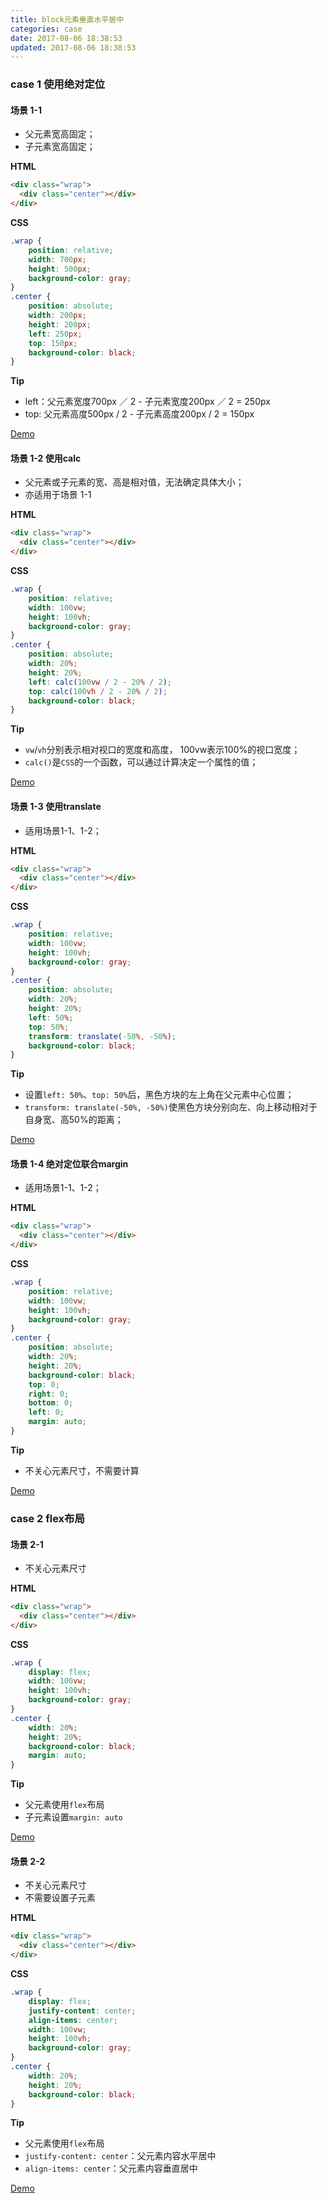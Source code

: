 ```yaml
---
title: block元素垂直水平居中
categories: case
date: 2017-08-06 18:38:53
updated: 2017-08-06 18:38:53
---
```

### case 1 使用绝对定位

#### 场景 1-1
	
* 父元素宽高固定；
* 子元素宽高固定；

**HTML**

```html
<div class="wrap">
  <div class="center"></div>
</div>
```
**CSS**

```css
.wrap {
    position: relative;
    width: 700px;
    height: 500px;
    background-color: gray;
}
.center {
    position: absolute;
    width: 200px;
    height: 200px;
    left: 250px;
    top: 150px;
    background-color: black;
}
```

**Tip**

* left：父元素宽度700px ／ 2 - 子元素宽度200px ／ 2 = 250px
* top: 父元素高度500px / 2 - 子元素高度200px / 2 = 150px

[Demo](https://codepen.io/zhangxiaoshang/pen/yogMqr)


#### 场景 1-2 使用calc

* 父元素或子元素的宽、高是相对值，无法确定具体大小；
* 亦适用于场景 1-1

**HTML**

```html
<div class="wrap">
  <div class="center"></div>
</div>
```
**CSS**

```css
.wrap {
    position: relative;
    width: 100vw;
    height: 100vh;
    background-color: gray;
}
.center {
    position: absolute;
    width: 20%;
    height: 20%;
    left: calc(100vw / 2 - 20% / 2);
    top: calc(100vh / 2 - 20% / 2);
    background-color: black;
}
```

**Tip**

* `vw`/`vh`分别表示相对视口的宽度和高度， 100vw表示100%的视口宽度；
* `calc()`是`CSS`的一个函数，可以通过计算决定一个属性的值；

[Demo](https://codepen.io/zhangxiaoshang/pen/ZJLKvp)

#### 场景 1-3 使用translate

* 适用场景1-1、1-2；

**HTML**

```html
<div class="wrap">
  <div class="center"></div>
</div>
```
**CSS**

```css
.wrap {
    position: relative;
    width: 100vw;
    height: 100vh;
    background-color: gray;
}
.center {
    position: absolute;
    width: 20%;
    height: 20%;
    left: 50%;
    top: 50%;
    transform: translate(-50%, -50%);
    background-color: black;
}
```

**Tip**

* 设置`left: 50%`、`top: 50%`后，黑色方块的左上角在父元素中心位置；
* `transform: translate(-50%, -50%)`使黑色方块分别向左、向上移动相对于自身宽、高50%的距离；

[Demo](https://codepen.io/zhangxiaoshang/pen/GvrmeL)

#### 场景 1-4 绝对定位联合margin

* 适用场景1-1、1-2；

**HTML**

```html
<div class="wrap">
  <div class="center"></div>
</div>
```
**CSS**

```css
.wrap {
    position: relative;
    width: 100vw;
    height: 100vh;
    background-color: gray;
}
.center {
    position: absolute;
    width: 20%;
    height: 20%;
    background-color: black;
    top: 0;
    right: 0;
    bottom: 0;
    left: 0;
    margin: auto;
}
```

**Tip**

* 不关心元素尺寸，不需要计算

[Demo](https://codepen.io/zhangxiaoshang/pen/OjWgPJ)

### case 2 flex布局

#### 场景 2-1

* 不关心元素尺寸

**HTML**

```html
<div class="wrap">
  <div class="center"></div>
</div>
```
**CSS**

```css
.wrap {
    display: flex;
    width: 100vw;
    height: 100vh;
    background-color: gray;
}
.center {
    width: 20%;
    height: 20%;
    background-color: black;
    margin: auto;
}
```

**Tip**

* 父元素使用`flex`布局
* 子元素设置`margin: auto`

[Demo](https://codepen.io/zhangxiaoshang/pen/OjWgPJ)

#### 场景 2-2

* 不关心元素尺寸
* 不需要设置子元素

**HTML**

```html
<div class="wrap">
  <div class="center"></div>
</div>
```
**CSS**

```css
.wrap {
    display: flex;
    justify-content: center;
    align-items: center;
    width: 100vw;
    height: 100vh;
    background-color: gray;
}
.center {
    width: 20%;
    height: 20%;
    background-color: black;
}
```

**Tip**

* 父元素使用`flex`布局
* `justify-content: center`：父元素内容水平居中
* `align-items: center`：父元素内容垂直居中

[Demo](https://codepen.io/zhangxiaoshang/pen/WEROxG)

